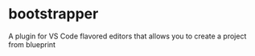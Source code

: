 # bootstrapper
A plugin for VS Code flavored editors that allows you to create a project from blueprint
